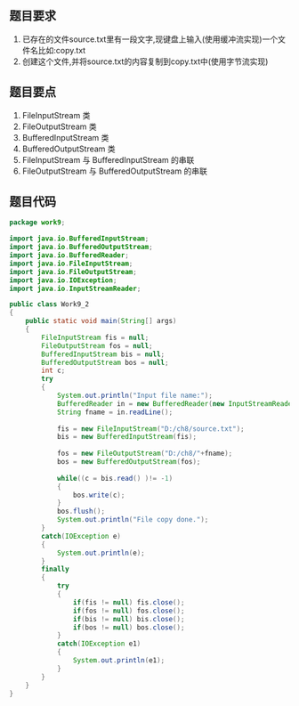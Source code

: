## 题目要求

1. 已存在的文件source.txt里有一段文字,现键盘上输入(使用缓冲流实现)一个文件名比如:copy.txt
2. 创建这个文件,并将source.txt的内容复制到copy.txt中(使用字节流实现)

## 题目要点

1. FileInputStream 类
2. FileOutputStream 类
3. BufferedInputStream 类
4. BufferedOutputStream 类
5. FileInputStream 与 BufferedInputStream 的串联
6. FileOutputStream 与 BufferedOutputStream 的串联

## 题目代码

``` java
package work9;

import java.io.BufferedInputStream;
import java.io.BufferedOutputStream;
import java.io.BufferedReader;
import java.io.FileInputStream;
import java.io.FileOutputStream;
import java.io.IOException;
import java.io.InputStreamReader;

public class Work9_2
{
	public static void main(String[] args)
	{
		FileInputStream fis = null;
		FileOutputStream fos = null;
		BufferedInputStream bis = null;
		BufferedOutputStream bos = null;
		int c;
		try
		{
			System.out.println("Input file name:");
			BufferedReader in = new BufferedReader(new InputStreamReader(System.in));
			String fname = in.readLine();
			
			fis = new FileInputStream("D:/ch8/source.txt");
			bis = new BufferedInputStream(fis);
			
			fos = new FileOutputStream("D:/ch8/"+fname);
			bos = new BufferedOutputStream(fos);
			
			while((c = bis.read() )!= -1)
			{
				bos.write(c);
			}
			bos.flush();
			System.out.println("File copy done.");
		}
		catch(IOException e)
		{
			System.out.println(e);
		}
		finally
		{
			try
			{
				if(fis != null)	fis.close();
				if(fos != null)	fos.close();
				if(bis != null)	bis.close();
				if(bos != null)	bos.close();
			}
			catch(IOException e1)
			{
				System.out.println(e1);
			}
		}
	}
}
```

